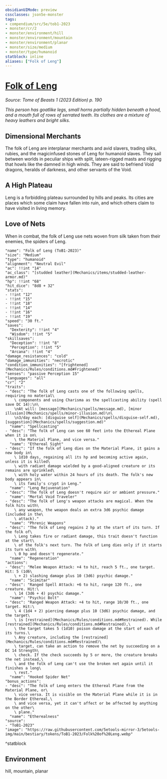 ```yaml
---
obsidianUIMode: preview
cssclasses: json5e-monster
tags:
- compendium/src/5e/tob1-2023
- monster/cr/2
- monster/environment/hill
- monster/environment/mountain
- monster/environment/planar
- monster/size/medium
- monster/type/humanoid
statblock: inline
aliases: ["Folk of Leng"]
---
```

# [Folk of Leng](Mechanics\bestiary\humanoid/folk-of-leng-tob1-2023.md)
*Source: Tome of Beasts 1 (2023 Edition) p. 190*  

*This person has goatlike legs, small horns partially hidden beneath a hood, and a mouth full of rows of serrated teeth. Its clothes are a mixture of heavy leathers and bright silks.*

## Dimensional Merchants

The folk of Leng are interplanar merchants and avid slavers, trading silks, rubies, and the magicinfused stones of Leng for humanoid slaves. They sail between worlds in peculiar ships with split, lateen-rigged masts and rigging that howls like the damned in high winds. They are said to befriend Void dragons, heralds of darkness, and other servants of the Void.

## A High Plateau

Leng is a forbidding plateau surrounded by hills and peaks. Its cities are places which some claim have fallen into ruin, and which others claim to have visited in living memory.

## Love of Nets

When in combat, the folk of Leng use nets woven from silk taken from their enemies, the spiders of Leng.

```statblock
"name": "Folk of Leng (ToB1-2023)"
"size": "Medium"
"type": "humanoid"
"alignment": "Neutral Evil"
"ac": !!int "14"
"ac_class": "[studded leather](Mechanics/items/studded-leather-armor.md)"
"hp": !!int "68"
"hit_dice": "8d8 + 32"
"stats":
- !!int "12"
- !!int "15"
- !!int "18"
- !!int "14"
- !!int "16"
- !!int "19"
"speed": "30 ft."
"saves":
  "Dexterity": !!int "4"
  "Wisdom": !!int "5"
"skillsaves":
  "Deception": !!int "8"
  "Perception": !!int "5"
  "Arcana": !!int "4"
"damage_resistances": "cold"
"damage_immunities": "necrotic"
"condition_immunities": "[frightened](Mechanics/Rules/conditions.md#Frightened)"
"senses": "passive Perception 15"
"languages": "all"
"cr": "2"
"traits":
- "desc": "The folk of Leng casts one of the following spells, requiring no material\
    \ components and using Charisma as the spellcasting ability (spell save DC 14):\n\
    \nAt will: [message](Mechanics/spells/message.md), [minor illusion](Mechanics/spells/minor-illusion.md)\n\
    \n3/day each: [disguise self](Mechanics/spells/disguise-self.md), [suggestion](Mechanics/spells/suggestion.md)"
  "name": "Spellcasting"
- "desc": "The folk of Leng can see 60 feet into the Ethereal Plane when it is on\
    \ the Material Plane, and vice versa."
  "name": "Ethereal Sight"
- "desc": "If the folk of Leng dies on the Material Plane, it gains a new body in\
    \ 1d10 days, regaining all its hp and becoming active again, unless it is killed\
    \ with radiant damage wielded by a good-aligned creature or its remains are sprinkled\
    \ with holy water within 24 hours of its death. The folk's new body appears in\
    \ its family's crypt in Leng."
  "name": "Leng Rejuvenation"
- "desc": "The folk of Leng doesn't require air or ambient pressure."
  "name": "Mortal Void Traveler"
- "desc": "The folk of Leng's weapon attacks are magical. When the folk hits with\
    \ any weapon, the weapon deals an extra 3d6 psychic damage (included in the\
    \ attack)."
  "name": "Phrenic Weapons"
- "desc": "The folk of Leng regains 2 hp at the start of its turn. If the folk of\
    \ Leng takes fire or radiant damage, this trait doesn't function at the start\
    \ of the folk's next turn. The folk of Leng dies only if it starts its turn with\
    \ 0 hp and doesn't regenerate."
  "name": "Regeneration"
"actions":
- "desc": "Melee Weapon Attack: +4 to hit, reach 5 ft., one target. Hit: 5 (1d6\
    \ + 2) slashing damage plus 10 (3d6) psychic damage."
  "name": "Scimitar"
- "desc": "Ranged Spell Attack: +6 to hit, range 120 ft., one creature. Hit:\
    \ 14 (3d6 + 4) psychic damage."
  "name": "Psychic Bolt"
- "desc": "Ranged Weapon Attack: +4 to hit, range 10/30 ft., one target. Hit:\
    \ 4 (1d4 + 2) piercing damage plus 10 (3d6) psychic damage, and the target\
    \ is [restrained](Mechanics/Rules/conditions.md#Restrained). While [restrained](Mechanics/Rules/conditions.md#Restrained),\
    \ the target takes 5 (1d10) poison damage at the start of each of its turns.\
    \ Any creature, including the [restrained](Mechanics/Rules/conditions.md#Restrained)\
    \ target, can take an action to remove the net by succeeding on a DC 14 Strength\
    \ check. If the check succeeds by 5 or more, the creature breaks the net instead,\
    \ and the folk of Leng can't use the broken net again until it finishes a long\
    \ rest."
  "name": "Hooked Spider Net"
"bonus_actions":
- "desc": "The folk of Leng enters the Ethereal Plane from the Material Plane, or\
    \ vice versa. It is visible on the Material Plane while it is in the Border Ethereal,\
    \ and vice versa, yet it can't affect or be affected by anything on the other\
    \ plane."
  "name": "Etherealness"
"source":
- "ToB1-2023"
"image": "https://raw.githubusercontent.com/5etools-mirror-3/5etools-img/main/bestiary/tokens/ToB1-2023/Folk%20of%20Leng.webp"
```
^statblock

## Environment

hill, mountain, planar